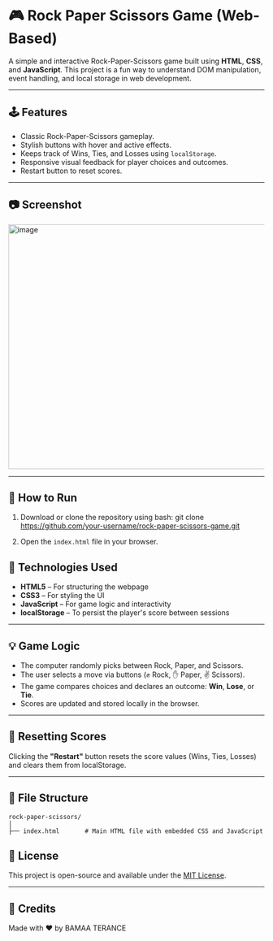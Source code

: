 # 🎮 Rock Paper Scissors Game (Web-Based)

A simple and interactive Rock-Paper-Scissors game built using **HTML**, **CSS**, and **JavaScript**. This project is a fun way to understand DOM manipulation, event handling, and local storage in web development.

---

## 🕹️ Features

* Classic Rock-Paper-Scissors gameplay.
* Stylish buttons with hover and active effects.
* Keeps track of Wins, Ties, and Losses using `localStorage`.
* Responsive visual feedback for player choices and outcomes.
* Restart button to reset scores.

---

## 📷 Screenshot
<img width="960" height="482" alt="image" src="https://github.com/user-attachments/assets/0814ea67-a9b9-49c1-a4e0-b8d605a7e14d" />

---

## 🚀 How to Run

1. Download or clone the repository using bash:
   git clone https://github.com/your-username/rock-paper-scissors-game.git


2. Open the `index.html` file in your browser.

## 🧠 Technologies Used

* **HTML5** – For structuring the webpage
* **CSS3** – For styling the UI
* **JavaScript** – For game logic and interactivity
* **localStorage** – To persist the player's score between sessions

---

## 💡 Game Logic

* The computer randomly picks between Rock, Paper, and Scissors.
* The user selects a move via buttons (✊ Rock, ✋ Paper, ✌️ Scissors).
* The game compares choices and declares an outcome: **Win**, **Lose**, or **Tie**.
* Scores are updated and stored locally in the browser.

---

## 🔁 Resetting Scores

Clicking the **"Restart"** button resets the score values (Wins, Ties, Losses) and clears them from localStorage.

---

## 📁 File Structure

```
rock-paper-scissors/
│
├── index.html       # Main HTML file with embedded CSS and JavaScript
```


## 📜 License

This project is open-source and available under the [MIT License](LICENSE).

---

## 🙌 Credits

Made with ❤️ by BAMAA TERANCE
